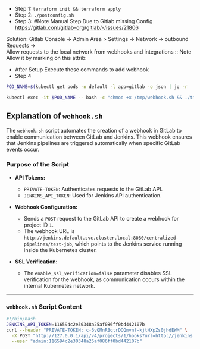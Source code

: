 - Step 1: `terraform init && terraform apply`
- Step 2: `./postconfig.sh`
- Step 3: 
#Note Manual Step Due to Gitlab missing Config
https://gitlab.com/gitlab-org/gitlab/-/issues/21806

Solution:
Gitlab Console -> Admin Area > Settings -> Network -> outbound Requests ->    
Allow requests to the local network from webhooks and integrations :: Note Allow it by marking on this attrib:
- After Setup Execute these commands to add webhook
- Step 4
```bash 
POD_NAME=$(kubectl get pods -n default -l app=gitlab -o json | jq -r  .items[0].metadata.name)

kubectl exec -it $POD_NAME -- bash -c "chmod +x /tmp/webhook.sh && ./tmp/webhook.sh"
```


## Explanation of `webhook.sh`

The `webhook.sh` script automates the creation of a webhook in GitLab to enable communication between GitLab and Jenkins. This webhook ensures that Jenkins pipelines are triggered automatically when specific GitLab events occur.

### Purpose of the Script

- **API Tokens:**
  - `PRIVATE-TOKEN`: Authenticates requests to the GitLab API.
  - `JENKINS_API_TOKEN`: Used for Jenkins API authentication.

- **Webhook Configuration:**
  - Sends a `POST` request to the GitLab API to create a webhook for project ID `1`.
  - The webhook URL is `http://jenkins.default.svc.cluster.local:8080/centralized-pipelines/test-job`, which points to the Jenkins service running inside the Kubernetes cluster.

- **SSL Verification:**
  - The `enable_ssl_verification=false` parameter disables SSL verification for the webhook, as communication occurs within the internal Kubernetes network.

---

### `webhook.sh` Script Content

```bash
#!/bin/bash
JENKINS_API_TOKEN=116594c2e30348a25af086ff0bd442107b
curl --header "PRIVATE-TOKEN: c-6vQMnRBqtrDOQmvnf-kjtHXpZs0jhdEWM" \
  -X POST "http://127.0.0.1/api/v4/projects/1/hooks?url=http://jenkins.default.svc.cluster.local:8080/centralized-pipelines/test-job&&enable_ssl_verification=false" \
  --user "admin:116594c2e30348a25af086ff0bd442107b"
